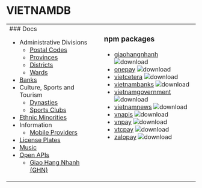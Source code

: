 # VIETNAMDB

<table>
  <tr>
    <td valign="top" width="50%">
### Docs

- Administrative Divisions
  - [Postal Codes](docs/administrative-divisions/postal-codes.csv)
  - [Provinces](docs/administrative-divisions/provinces.csv)
  - [Districts](docs/administrative-divisions/districts.csv)
  - [Wards](docs/administrative-divisions/wards.csv)
- [Banks](docs/banks/banks.csv)
- Culture, Sports and Tourism
  - [Dynasties](docs/cst/culture/dynasties.csv)
  - [Sports Clubs](docs/cst/sports/clubs.csv)
- [Ethnic Minorities](docs/ethnic-minorities/ethnic-minorities.csv)
- Information
  - [Mobile Providers](docs/information/mobile-providers.csv)
- [License Plates](docs/license-plates/license-plates.csv)
- [Music](docs/music/artists.csv)
- [Open APIs](docs/open-apis/open-apis.csv)
  - [Giao Hang Nhanh (GHN)](docs/open-apis/ghn)
    </td>
    <td valign="top" width="50%">
### npm packages

- [giaohangnhanh](https://www.npmjs.com/package/giaohangnhanh) ![download](https://img.shields.io/npm/dm/giaohangnhanh.svg?style=flat)
- [onepay](https://www.npmjs.com/package/onepay) ![download](https://img.shields.io/npm/dm/onepay.svg?style=flat)
- [vietcetera](https://www.npmjs.com/package/vietcetera) ![download](https://img.shields.io/npm/dm/vietcetera.svg?style=flat)
- [vietnambanks](https://www.npmjs.com/package/vietnambanks) ![download](https://img.shields.io/npm/dm/vietnambanks.svg?style=flat)
- [vietnamgovernment](https://www.npmjs.com/package/vietnamgovernment) ![download](https://img.shields.io/npm/dm/vietnamgovernment.svg?style=flat)
- [vietnamnews](https://www.npmjs.com/package/vietnamnews) ![download](https://img.shields.io/npm/dm/vietnamnews.svg?style=flat)
- [vnapis](https://www.npmjs.com/package/vnapis) ![download](https://img.shields.io/npm/dm/vnapis.svg?style=flat)
- [vnpay](https://www.npmjs.com/package/vnpay) ![download](https://img.shields.io/npm/dm/vnpay.svg?style=flat)
- [vtcpay](https://www.npmjs.com/package/vtcpay) ![download](https://img.shields.io/npm/dm/vtcpay.svg?style=flat)
- [zalopay](https://www.npmjs.com/package/zalopay) ![download](https://img.shields.io/npm/dm/zalopay.svg?style=flat)
    </td>
  </tr>
</table>

